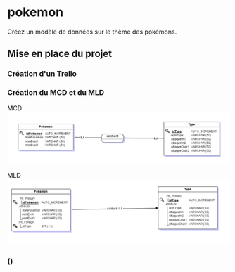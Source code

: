 # pokemon

Créez un modèle de données sur le thème des pokémons.

## Mise en place du projet

### Création d'un Trello

### Création du MCD et du MLD

MCD
![image](https://github.com/christinebelle/pokemon/blob/master/src/main/resources/static/image/mcdPok.png)

MLD
![image](https://github.com/christinebelle/pokemon/blob/master/src/main/resources/static/image/mldPok.png)

### ()
